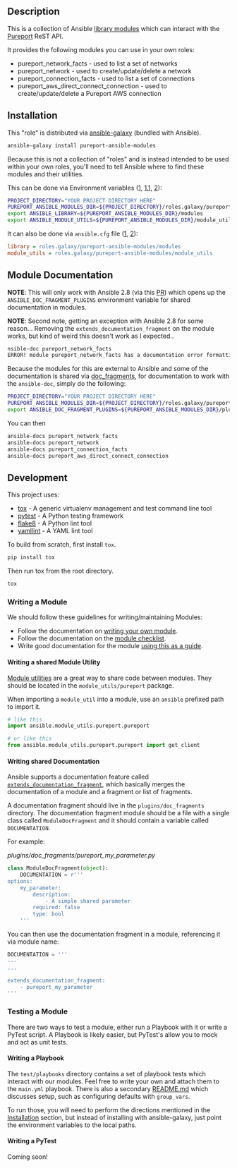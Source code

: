 ## Description
This is a collection of Ansible [library modules](https://docs.ansible.com/ansible/2.8/user_guide/modules_intro.html) which can
interact with the [Pureport](https://www.pureport.com/) ReST API.

It provides the following modules you can use in your own roles:
- pureport_network_facts - used to list a set of networks
- pureport_network - used to create/update/delete a network
- pureport_connection_facts - used to list a set of connections
- pureport_aws_direct_connect_connection - used to create/update/delete a Pureport AWS connection

## Installation
This "role" is distributed via [ansible-galaxy](https://galaxy.ansible.com/) (bundled with Ansible).

```bash
ansible-galaxy install pureport-ansible-modules
```

Because this is not a collection of "roles" and is instead intended to be used within your own roles, you'll need to tell
Ansible where to find these modules and their utilities.

This can be done via Environment variables ([1](https://docs.ansible.com/ansible/2.8/dev_guide/developing_locally.html#adding-a-module-locally),
[1.1](https://docs.ansible.com/ansible/2.8/reference_appendices/config.html#envvar-ANSIBLE_LIBRARY),
[2](https://docs.ansible.com/ansible/2.8/reference_appendices/config.html?highlight=module_utils#envvar-ANSIBLE_MODULE_UTILS)):

```bash
PROJECT_DIRECTORY="YOUR PROJECT DIRECTORY HERE"
PUREPORT_ANSIBLE_MODULES_DIR=${PROJECT_DIRECTORY}/roles.galaxy/pureport-ansible-modules
export ANSIBLE_LIBRARY=${PUREPORT_ANSIBLE_MODULES_DIR}/modules
export ANSIBLE_MODULE_UTILS=${PUREPORT_ANSIBLE_MODULES_DIR}/module_utils
```

It can also be done via `ansible.cfg` file ([1](https://docs.ansible.com/ansible/2.8/reference_appendices/config.html#default-module-path),
[2](https://docs.ansible.com/ansible/2.8/reference_appendices/config.html#default-module-utils-path)):
```ini
library = roles.galaxy/pureport-ansible-modules/modules
module_utils = roles.galaxy/pureport-ansible-modules/module_utils
```

## Module Documentation
**NOTE**: This will only work with Ansible 2.8 (via this [PR](https://github.com/ansible/ansible/pull/50172)) which opens up
the `ANSIBLE_DOC_FRAGMENT_PLUGINS` environment variable for shared documentation in modules.

**NOTE**: Second note, getting an exception with Ansible 2.8 for some reason...  Removing the `extends_documentation_fragment`
on the module works, but kind of weird this doesn't work as I expected..
```bash
nsible-doc pureport_network_facts
ERROR! module pureport_network_facts has a documentation error formatting or is missing documentation.
```

Because the modules for this are external to Ansible and some of the documentation is shared via 
[doc_fragments](https://docs.ansible.com/ansible/2.8/dev_guide/developing_modules_documenting.html#documentation-fragments), for 
documentation to work with the `ansible-doc`, simply do the following:
```bash
PROJECT_DIRECTORY="YOUR PROJECT DIRECTORY HERE"
PUREPORT_ANSIBLE_MODULES_DIR=${PROJECT_DIRECTORY}/roles.galaxy/pureport-ansible-modules
export ANSIBLE_DOC_FRAGMENT_PLUGINS=${PUREPORT_ANSIBLE_MODULES_DIR}/plugins/doc_fragments
```

You can then 
```bash
ansible-docs pureport_network_facts
ansible-docs pureport_network
ansible-docs pureport_connection_facts
ansible-docs pureport_aws_direct_connect_connection
```

## Development
This project uses:
- [tox](https://tox.readthedocs.io/en/latest/) - A generic virtualenv management and test command line tool
- [pytest](https://docs.pytest.org/en/latest/) - A Python testing framework
- [flake8](http://flake8.pycqa.org/en/latest/) - A Python lint tool
- [yamllint](https://yamllint.readthedocs.io/en/stable/) - A YAML lint tool

To build from scratch, first install `tox`.

```bash
pip install tox
```

Then run tox from the root directory.

```bash
tox
```

### Writing a Module
We should follow these guidelines for writing/maintaining Modules:
- Follow the documentation on [writing your own module](https://docs.ansible.com/ansible/2.8/dev_guide/developing_locally.html).
- Follow the documentation on the [module checklist](https://docs.ansible.com/ansible/latest/dev_guide/developing_modules_checklist.html).
- Write good documentation for the module [using this as a guide](https://docs.ansible.com/ansible/2.8/dev_guide/developing_modules_documenting.html).

#### Writing a shared Module Utility
[Module utilities](https://docs.ansible.com/ansible/latest/dev_guide/developing_module_utilities.html) are a great way to share 
code between modules.  They should be located in the `module_utils/pureport` package.

When importing a `module_util` into a module, use an `ansible` prefixed path to import it.

```python
# like this
import ansible.module_utils.pureport.pureport

# or like this
from ansible.module_utils.pureport.pureport import get_client
```

#### Writing shared Documentation
Ansible supports a documentation feature called 
[`extends_documentation_fragment`](https://docs.ansible.com/ansible/2.8/dev_guide/developing_modules_documenting.html#documentation-fragments), 
which basically merges the documentation of a module and a fragment or list of fragments.

A documentation fragment should live in the `plugins/doc_fragments` directory.  The documentation fragment module should be a file 
with a single class called `ModuleDocFragment` and it should contain a variable called `DOCUMENTATION`.

For example:

*plugins/doc_fragments/pureport_my_parameter.py*
```python
class ModuleDocFragment(object):
    DOCUMENTATION = r'''
options:
    my_parameter:
        description:
            - A simple shared parameter
        required: false
        type: bool
    '''
```

You can then use the documentation fragment in a module, referencing it via module name:
```python
DOCUMENTATION = '''
---
...

extends_documentation_fragment:
    - pureport_my_parameter
'''
```

### Testing a Module
There are two ways to test a module, either run a Playbook with it or write a PyTest script.  A Playbook is likely easier, but
PyTest's allow you to mock and act as unit tests.

#### Writing a Playbook
The `test/playbooks` directory contains a set of playbook tests which interact with our modules.  Feel free to write your own
and attach them to the `main.yml` playbook.  There is also a secondary [README.md](test/playbooks/README.md) which discusses
setup, such as configuring defaults with `group_vars`.

To run those, you will need to perform the directions mentioned in the [Installation](#Installation) section, but
instead of installing with ansible-galaxy, just point the environment variables to the local paths.

#### Writing a PyTest
Coming soon!

